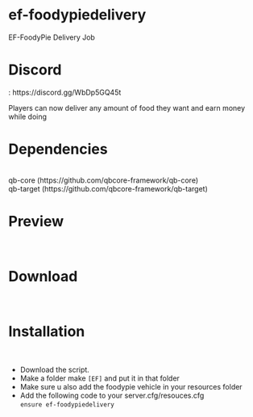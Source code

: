 # ef-foodypiedelivery<br>

EF-FoodyPie Delivery Job<br>

<h1>Discord</h1>: https://discord.gg/WbDp5GQ45t<br>

Players can now deliver any amount of food they want and earn money while doing<br>

<h1>Dependencies</h1><br>
qb-core (https://github.com/qbcore-framework/qb-core)<br>
qb-target (https://github.com/qbcore-framework/qb-target)<br>

<h1>Preview</h1><br>


<h1>Download</h1><br>


<h1>Installation</h1><br>

- Download the script.<br>
- Make a folder make `[EF]` and put it in that folder<br>
- Make sure u also add the foodypie vehicle in your resources folder<br>
- Add the following code to your server.cfg/resouces.cfg<br>
``` ensure ef-foodypiedelivery ```<br>
